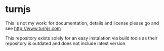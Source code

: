 # turnjs

This is not my work: for documentation, details and license please go and see http://www.turnjs.com 

This repository exists solely for an easy instalation via build tools as their repository is outdated and does not include latest version.
